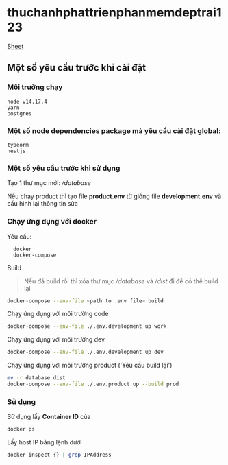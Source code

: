 # thuchanhphattrienphanmemdeptrai123

[Sheet](https://docs.google.com/spreadsheets/d/1X_GFqA3NgNdl1daS5YV_8CiTEk2DpNWf4cdikxENW8o/edit#gid=0)

## Một số yêu cầu trước khi cài đặt

### Môi trường chạy

    node v14.17.4
    yarn
    postgres

### Một số node dependencies package mà yêu cầu cài đặt global:

    typeorm
    nestjs


### Một số yêu cầu trước khi sử dụng

Tạo 1 thư mục mới: _/database_

Nếu chạy product thì tạo file **product.env** từ giống file **development.env** và cấu hình lại thông tin sửa  


### Chạy ứng dụng với docker
Yêu cầu:

      docker
      docker-compose

Build

>Nếu đã build rồi thì xóa thư mục _/database_ và _/dist_ đi để có thể build lại

```bash
docker-compose --env-file <path to .env file> build
```

Chạy ứng dụng với môi trường code

```bash
docker-compose --env-file ./.env.development up work
```

Chạy ứng dụng với môi trường dev

```bash
docker-compose --env-file ./.env.development up dev
```

Chạy ứng dụng với môi trường product ('Yêu cầu build lại')

```bash
mv -r database dist
docker-compose --env-file ./.env.product up --build prod
```

### Sử dụng

Sử dụng lấy **Container ID** của

```bash
docker ps
```

Lấy host IP bằng lệnh dưới

```bash
docker inspect {} | grep IPAddress
```

<!-- ## Phần tìm hiểu thêm -->
<!-- ### Request and Response Pipeline -->
<!-- ![Request And Respone Pipeline](images/request_response_pipeline.jpg) -->

